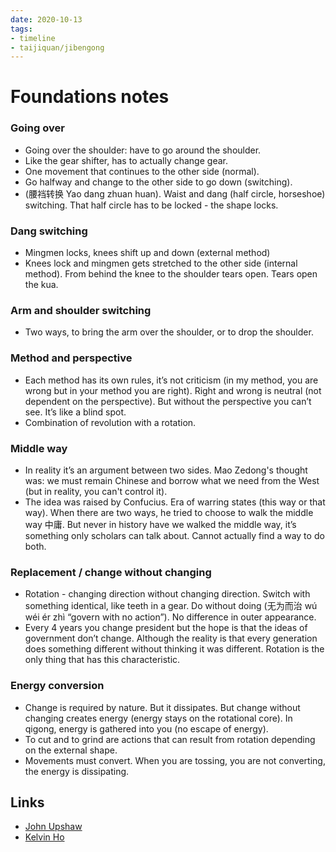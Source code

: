 ```yaml
---
date: 2020-10-13
tags:
- timeline
- taijiquan/jibengong
---
```


# Foundations notes

### Going over
* Going over the shoulder:  have to go around the shoulder.
* Like the gear shifter, has to actually change gear.
* One movement that continues to the other side (normal).
* Go halfway and change to the other side to go down (switching).
* (腰裆转换 Yao dang zhuan huan). Waist and dang (half circle, horseshoe) switching.  That half circle has to be locked - the shape locks.

### Dang switching
* Mingmen locks, knees shift up and down (external method)
* Knees lock and mingmen gets stretched to the other side (internal method). From behind the knee to the shoulder tears open.  Tears open the kua.

### Arm and shoulder switching
* Two ways, to bring the arm over the shoulder, or to drop the shoulder.

### Method and perspective
* Each method has its own rules, it’s not criticism (in my method, you are wrong but in your method you are right).  Right and wrong is neutral (not dependent on the perspective).  But without the perspective you can’t see.  It’s like a blind spot.
* Combination of revolution with a rotation.

### Middle way
* In reality it’s an argument between two sides.  Mao Zedong's thought was: we must remain Chinese and borrow what we need from the West (but in reality, you can't control it).
* The idea was raised by Confucius.  Era of warring states (this way or that way).  When there are two ways, he tried to choose to walk the middle way 中庸.  But never in history have we walked the middle way, it’s something only scholars can talk about.  Cannot actually find a way to do both.

### Replacement / change without changing
* Rotation - changing direction without changing direction.  Switch with something identical, like teeth in a gear.  Do without doing (无为而治 wú wéi ér zhì “govern with no action”).  No difference in outer appearance.
* Every 4 years you change president but the hope is that the ideas of government don’t change.  Although the reality is that every generation does something different without thinking it was different.  Rotation is the only thing that has this characteristic.

### Energy conversion
* Change is required by nature.  But it dissipates.  But change without changing creates energy (energy stays on the rotational core).  In qigong, energy is gathered into you (no escape of energy).
* To cut and to grind are actions that can result from rotation depending on the external shape.
* Movements must convert.  When you are tossing, you are not converting, the energy is dissipating.

## Links
* [John Upshaw](http://practicalmethod.com/2020/10/foundations-on-line-notes-october-13th-2020-by-john-upshaw/)
* [Kelvin Ho](http://practicalmethod.com/2020/10/master-chen-zhonghuas-online-lesson-on-oct-13-2020-kelvin-ho/)
